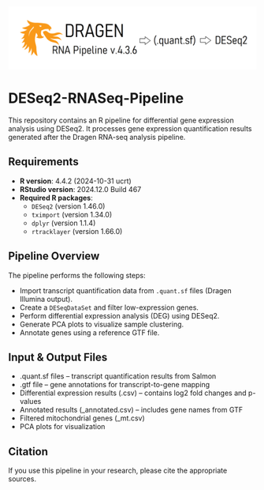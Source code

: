 ![DESeq2-RNASeq-Pipeline](Dragen_DESeq.png)

# DESeq2-RNASeq-Pipeline
This repository contains an R pipeline for differential gene expression analysis using DESeq2. It processes gene expression quantification results generated after the Dragen RNA-seq analysis pipeline.

## Requirements

- **R version**: 4.4.2 (2024-10-31 ucrt)
- **RStudio version**: 2024.12.0 Build 467
- **Required R packages**:
  - `DESeq2` (version 1.46.0)
  - `tximport` (version 1.34.0)
  - `dplyr` (version 1.1.4)
  - `rtracklayer` (version 1.66.0)

## Pipeline Overview
The pipeline performs the following steps:
- Import transcript quantification data from `.quant.sf` files (Dragen Illumina output).
- Create a `DESeqDataSet` and filter low-expression genes.
- Perform differential expression analysis (DEG) using DESeq2.
- Generate PCA plots to visualize sample clustering.
- Annotate genes using a reference GTF file.

## Input & Output Files
- .quant.sf files – transcript quantification results from Salmon
- .gtf file – gene annotations for transcript-to-gene mapping
- Differential expression results (.csv) – contains log2 fold changes and p-values
- Annotated results (_annotated.csv) – includes gene names from GTF
- Filtered mitochondrial genes (_mt.csv)
- PCA plots for visualization

## Citation
If you use this pipeline in your research, please cite the appropriate sources.

